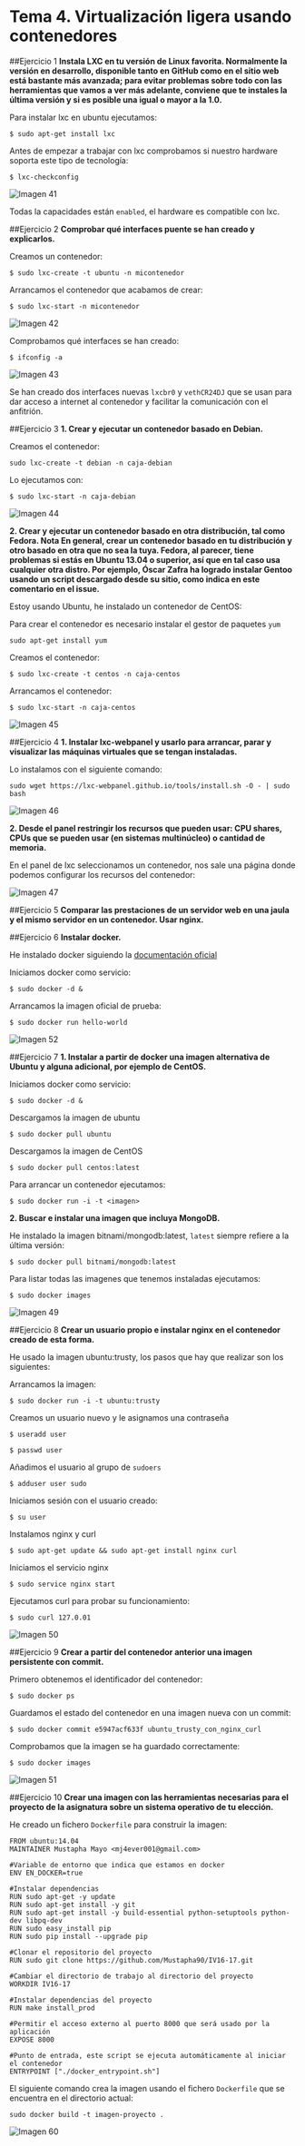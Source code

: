 # Tema 4. Virtualización ligera usando contenedores

##Ejercicio 1
**Instala LXC en tu versión de Linux favorita. Normalmente la versión en desarrollo, disponible tanto en GitHub como en el sitio web está bastante más avanzada; para evitar problemas sobre todo con las herramientas que vamos a ver más adelante, conviene que te instales la última versión y si es posible una igual o mayor a la 1.0.**

Para instalar lxc en ubuntu ejecutamos:

``$ sudo apt-get install lxc``

Antes de empezar a trabajar con lxc comprobamos si nuestro hardware soporta este tipo de tecnología:

``$ lxc-checkconfig``

![Imagen 41](http://i1210.photobucket.com/albums/cc420/mj4ever001/tema41.png)

Todas la capacidades están ``enabled``, el hardware es compatible con lxc.

##Ejercicio 2
**Comprobar qué interfaces puente se han creado y explicarlos.**

Creamos un contenedor:

``$ sudo lxc-create -t ubuntu -n micontenedor``

Arrancamos el contenedor que acabamos de crear:

``$ sudo lxc-start -n micontenedor``

![Imagen 42](http://i1210.photobucket.com/albums/cc420/mj4ever001/tema42.png)


Comprobamos qué interfaces se han creado:

``$ ifconfig -a``

![Imagen 43](http://i1210.photobucket.com/albums/cc420/mj4ever001/tema43.png)

Se han creado dos interfaces nuevas ``lxcbr0`` y ``vethCR24DJ`` que se usan para dar acceso a internet al contenedor y facilitar la comunicación con el anfitrión.

##Ejercicio 3
**1. Crear y ejecutar un contenedor basado en Debian.**

Creamos el contenedor:

``sudo lxc-create -t debian -n caja-debian``

Lo ejecutamos con:

``$ sudo lxc-start -n caja-debian``

![Imagen 44](http://i1210.photobucket.com/albums/cc420/mj4ever001/tema44.png)

**2. Crear y ejecutar un contenedor basado en otra distribución, tal como Fedora. Nota En general, crear un contenedor basado en tu distribución y otro basado en otra que no sea la tuya. Fedora, al parecer, tiene problemas si estás en Ubuntu 13.04 o superior, así que en tal caso usa cualquier otra distro. Por ejemplo, Óscar Zafra ha logrado instalar Gentoo usando un script descargado desde su sitio, como indica en este comentario en el issue.**

Estoy usando Ubuntu, he instalado un contenedor de CentOS:

Para crear el contenedor es necesario instalar el gestor de paquetes ``yum``

``sudo apt-get install yum``

Creamos el contenedor:

``$ sudo lxc-create -t centos -n caja-centos``

Arrancamos el contenedor:

``$ sudo lxc-start -n caja-centos``

![Imagen 45](http://i1210.photobucket.com/albums/cc420/mj4ever001/tema45.png)

##Ejercicio 4
**1. Instalar lxc-webpanel y usarlo para arrancar, parar y visualizar las máquinas virtuales que se tengan instaladas.**

Lo instalamos con el siguiente comando:

``sudo wget https://lxc-webpanel.github.io/tools/install.sh -O - | sudo bash``

![Imagen 46](http://i1210.photobucket.com/albums/cc420/mj4ever001/tema46.png)

**2. Desde el panel restringir los recursos que pueden usar: CPU shares, CPUs que se pueden usar (en sistemas multinúcleo) o cantidad de memoria.**

En el panel de lxc seleccionamos un contenedor, nos sale una página donde podemos configurar los recursos del contenedor:

![Imagen 47](http://i1210.photobucket.com/albums/cc420/mj4ever001/tema47.png)

##Ejercicio 5
**Comparar las prestaciones de un servidor web en una jaula y el mismo servidor en un contenedor. Usar nginx.**



##Ejercicio 6
**Instalar docker.**

He instalado docker siguiendo la [documentación oficial](https://docs.docker.com/engine/installation/linux/ubuntulinux/)

Iniciamos docker como servicio:

``$ sudo docker -d &``

Arrancamos la imagen oficial de prueba:

``$ sudo docker run hello-world``

![Imagen 52](http://i1210.photobucket.com/albums/cc420/mj4ever001/tema52.png)

##Ejercicio 7
**1. Instalar a partir de docker una imagen alternativa de Ubuntu y alguna adicional, por ejemplo de CentOS.**

Iniciamos docker como servicio:

``$ sudo docker -d &``

Descargamos la imagen de ubuntu

``$ sudo docker pull ubuntu``

Descargamos la imagen de CentOS

``$ sudo docker pull centos:latest``

Para arrancar un contenedor ejecutamos:

``$ sudo docker run -i -t <imagen>``

**2. Buscar e instalar una imagen que incluya MongoDB.**

He instalado la imagen bitnami/mongodb:latest, ``latest`` siempre refiere a la última versión:

``$ sudo docker pull bitnami/mongodb:latest``

Para listar todas las imagenes que tenemos instaladas ejecutamos:

``$ sudo docker images``

![Imagen 49](http://i1210.photobucket.com/albums/cc420/mj4ever001/tema49.png)

##Ejercicio 8
**Crear un usuario propio e instalar nginx en el contenedor creado de esta forma.**

He usado la imagen ubuntu:trusty, los pasos que hay que realizar son los siguientes:

Arrancamos la imagen:

``$ sudo docker run -i -t ubuntu:trusty``

Creamos un usuario nuevo y le asignamos una contraseña

``$ useradd user``

``$ passwd user``

Añadimos el usuario al grupo de ``sudoers``

``$ adduser user sudo``

Iniciamos sesión con el usuario creado:

``$ su user``

Instalamos nginx y curl

``$ sudo apt-get update && sudo apt-get install nginx curl``

Iniciamos el servicio nginx

``$ sudo service nginx start``

Ejecutamos curl para probar su funcionamiento:

``$ sudo curl 127.0.01``

![Imagen 50](http://i1210.photobucket.com/albums/cc420/mj4ever001/tema50.png)

##Ejercicio 9
**Crear a partir del contenedor anterior una imagen persistente con commit.**

Primero obtenemos el identificador del contenedor:

``$ sudo docker ps``

Guardamos el estado del contenedor en una imagen nueva con un commit:

``$ sudo docker commit e5947acf633f ubuntu_trusty_con_nginx_curl``

Comprobamos que la imagen se ha guardado correctamente:

``$ sudo docker images``

![Imagen 51](http://i1210.photobucket.com/albums/cc420/mj4ever001/tema51.png)

##Ejercicio 10
**Crear una imagen con las herramientas necesarias para el proyecto de la asignatura sobre un sistema operativo de tu elección.**

He creado un fichero ``Dockerfile`` para construir la imagen:

```
FROM ubuntu:14.04
MAINTAINER Mustapha Mayo <mj4ever001@gmail.com>

#Variable de entorno que indica que estamos en docker
ENV EN_DOCKER=true

#Instalar dependencias
RUN sudo apt-get -y update
RUN sudo apt-get install -y git
RUN sudo apt-get install -y build-essential python-setuptools python-dev libpq-dev
RUN sudo easy_install pip
RUN sudo pip install --upgrade pip

#Clonar el repositorio del proyecto
RUN sudo git clone https://github.com/Mustapha90/IV16-17.git

#Cambiar el directorio de trabajo al directorio del proyecto
WORKDIR IV16-17

#Instalar dependencias del proyecto
RUN make install_prod

#Permitir el acceso externo al puerto 8000 que será usado por la aplicación
EXPOSE 8000

#Punto de entrada, este script se ejecuta automáticamente al iniciar el contenedor
ENTRYPOINT ["./docker_entrypoint.sh"]
```

El siguiente comando crea la imagen usando el fichero ``Dockerfile`` que se encuentra en el directorio actual:

``sudo docker build -t imagen-proyecto .``

![Imagen 60](http://i1210.photobucket.com/albums/cc420/mj4ever001/imgtema4.png)







